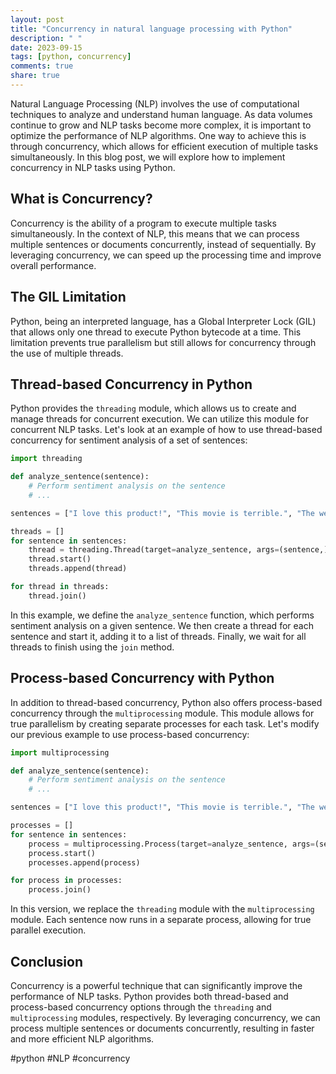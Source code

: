 ```yaml
---
layout: post
title: "Concurrency in natural language processing with Python"
description: " "
date: 2023-09-15
tags: [python, concurrency]
comments: true
share: true
---
```


Natural Language Processing (NLP) involves the use of computational techniques to analyze and understand human language. As data volumes continue to grow and NLP tasks become more complex, it is important to optimize the performance of NLP algorithms. One way to achieve this is through concurrency, which allows for efficient execution of multiple tasks simultaneously. In this blog post, we will explore how to implement concurrency in NLP tasks using Python.

## What is Concurrency?

Concurrency is the ability of a program to execute multiple tasks simultaneously. In the context of NLP, this means that we can process multiple sentences or documents concurrently, instead of sequentially. By leveraging concurrency, we can speed up the processing time and improve overall performance.

## The GIL Limitation

Python, being an interpreted language, has a Global Interpreter Lock (GIL) that allows only one thread to execute Python bytecode at a time. This limitation prevents true parallelism but still allows for concurrency through the use of multiple threads.

## Thread-based Concurrency in Python

Python provides the `threading` module, which allows us to create and manage threads for concurrent execution. We can utilize this module for concurrent NLP tasks. Let's look at an example of how to use thread-based concurrency for sentiment analysis of a set of sentences:

```python
import threading

def analyze_sentence(sentence):
    # Perform sentiment analysis on the sentence
    # ...

sentences = ["I love this product!", "This movie is terrible.", "The weather is amazing."]

threads = []
for sentence in sentences:
    thread = threading.Thread(target=analyze_sentence, args=(sentence,))
    thread.start()
    threads.append(thread)

for thread in threads:
    thread.join()
```

In this example, we define the `analyze_sentence` function, which performs sentiment analysis on a given sentence. We then create a thread for each sentence and start it, adding it to a list of threads. Finally, we wait for all threads to finish using the `join` method.

## Process-based Concurrency with Python

In addition to thread-based concurrency, Python also offers process-based concurrency through the `multiprocessing` module. This module allows for true parallelism by creating separate processes for each task. Let's modify our previous example to use process-based concurrency:

```python
import multiprocessing

def analyze_sentence(sentence):
    # Perform sentiment analysis on the sentence
    # ...

sentences = ["I love this product!", "This movie is terrible.", "The weather is amazing."]

processes = []
for sentence in sentences:
    process = multiprocessing.Process(target=analyze_sentence, args=(sentence,))
    process.start()
    processes.append(process)

for process in processes:
    process.join()
```

In this version, we replace the `threading` module with the `multiprocessing` module. Each sentence now runs in a separate process, allowing for true parallel execution.

## Conclusion

Concurrency is a powerful technique that can significantly improve the performance of NLP tasks. Python provides both thread-based and process-based concurrency options through the `threading` and `multiprocessing` modules, respectively. By leveraging concurrency, we can process multiple sentences or documents concurrently, resulting in faster and more efficient NLP algorithms.

#python #NLP #concurrency